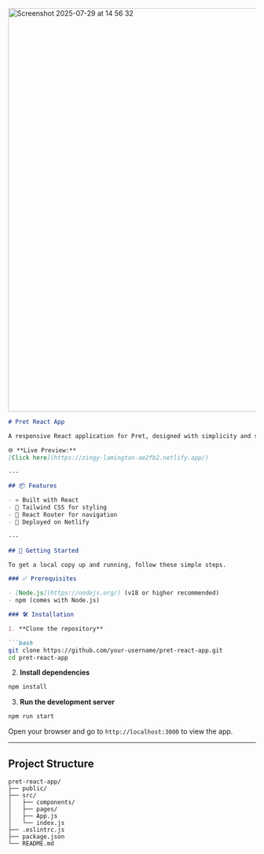 <img width="1512" height="821" alt="Screenshot 2025-07-29 at 14 56 32" src="https://github.com/user-attachments/assets/19cd189c-e403-4b44-83af-305293d97b16" />


```markdown
# Pret React App

A responsive React application for Pret, designed with simplicity and scalability in mind.

🌐 **Live Preview:**  
[Click here](https://zingy-lamington-ae2fb2.netlify.app/)

---

## 📦 Features

- ⚛️ Built with React
- 💨 Tailwind CSS for styling
- 🔁 React Router for navigation
- 🚀 Deployed on Netlify

---

## 🚀 Getting Started

To get a local copy up and running, follow these simple steps.

### ✅ Prerequisites

- [Node.js](https://nodejs.org/) (v18 or higher recommended)
- npm (comes with Node.js)

### 🛠 Installation

1. **Clone the repository**

```bash
git clone https://github.com/your-username/pret-react-app.git
cd pret-react-app
```

2. **Install dependencies**

```bash
npm install
```

3. **Run the development server**

```bash
npm run start
```

Open your browser and go to `http://localhost:3000` to view the app.

---

## Project Structure

```
pret-react-app/
├── public/
├── src/
│   ├── components/
│   ├── pages/
│   ├── App.js
│   └── index.js
├── .eslintrc.js
├── package.json
└── README.md
```



